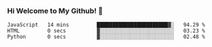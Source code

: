 ### Hi Welcome to My Github!  👋


<!--START_SECTION:waka-->

```text
JavaScript   14 mins         ███████████████████████▓░   94.29 %
HTML         0 secs          ▓░░░░░░░░░░░░░░░░░░░░░░░░   03.23 %
Python       0 secs          ▓░░░░░░░░░░░░░░░░░░░░░░░░   02.48 %
```

<!--END_SECTION:waka-->


<!--
**littlestone111/littlestone111** is a ✨ _special_ ✨ repository because its `README.md` (this file) appears on your GitHub profile.


Here are some ideas to get you started:

- 🔭 I’m currently working on ...
- 🌱 I’m currently learning ...
- 👯 I’m looking to collaborate on ...
- 🤔 I’m looking for help with ...
- 💬 Ask me about ...
- 📫 How to reach me: ...
- 😄 Pronouns: ...
- ⚡ Fun fact: ...
-->

